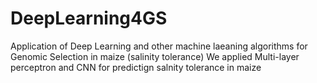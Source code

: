 # DeepLearning4GS
Application of Deep Learning and other machine laeaning algorithms for Genomic Selection in maize (salinity tolerance)
We applied Multi-layer perceptron and CNN for predictign salnity tolerance in maize
